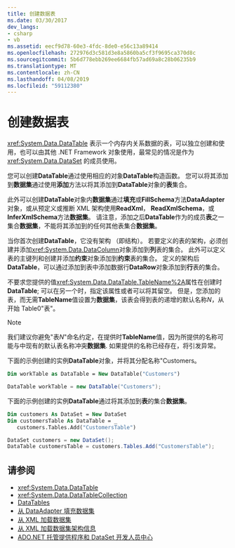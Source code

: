 ```yaml
---
title: 创建数据表
ms.date: 03/30/2017
dev_langs:
- csharp
- vb
ms.assetid: eecf9d78-60e3-4fdc-8de0-e56c13a89414
ms.openlocfilehash: 272976d3c581d3e8a5860ba5cf3f9695ca370d8c
ms.sourcegitcommit: 5b6d778ebb269ee6684fb57ad69a8c28b06235b9
ms.translationtype: MT
ms.contentlocale: zh-CN
ms.lasthandoff: 04/08/2019
ms.locfileid: "59112380"
---
```

# <a name="creating-a-datatable"></a>创建数据表
<xref:System.Data.DataTable> 表示一个内存内关系数据的表，可以独立创建和使用，也可以由其他 .NET Framework 对象使用，最常见的情况是作为 <xref:System.Data.DataSet> 的成员使用。  
  
 您可以创建**DataTable**通过使用相应的对象**DataTable**构造函数。 您可以将其添加到**数据集**通过使用**添加**方法以将其添加到**DataTable**对象的**表**集合。  
  
 此外可以创建**DataTable**对象内**数据集**通过**填充**或**FillSchema**方法**DataAdapter**对象，或从预定义或推断 XML 架构使用**ReadXml**， **ReadXmlSchema**，或**InferXmlSchema**方法**数据集**。 请注意，添加之后**DataTable**作为的成员**表**之一集合**数据集**，不能将其添加到的任何其他表集合**数据集**。  
  
 当你首次创建**DataTable**，它没有架构 （即结构）。 若要定义的表的架构，必须创建并添加<xref:System.Data.DataColumn>对象添加到**列**表的集合。 此外可以定义表的主键列和创建并添加**约束**对象添加到**约束**表的集合。 定义的架构后**DataTable**，可以通过添加到表中添加数据行**DataRow**对象添加到**行**表的集合。  
  
 不要求您提供的值<xref:System.Data.DataTable.TableName%2A>属性在创建时**DataTable**; 可以在另一个时，指定该属性或者可以将其留空。 但是，您添加的表，而无需**TableName**值设置为**数据集**，该表会得到表的递增的默认名称*N*，从开始 Table0"表"。  
  
> [!NOTE]
>  我们建议你避免"表*N*"命名约定，在提供时**TableName**值，因为所提供的名称可能与中现有的默认表名称冲突**数据集**. 如果提供的名称已经存在，将引发异常。  
  
 下面的示例创建的实例**DataTable**对象，并将其分配名称"Customers。  
  
```vb  
Dim workTable as DataTable = New DataTable("Customers")  
```  
  
```csharp  
DataTable workTable = new DataTable("Customers");  
```  
  
 下面的示例创建的实例**DataTable**通过将其添加到**表**的集合**数据集**。  
  
```vb  
Dim customers As DataSet = New DataSet  
Dim customersTable As DataTable = _  
   customers.Tables.Add("CustomersTable")  
```  
  
```csharp  
DataSet customers = new DataSet();  
DataTable customersTable = customers.Tables.Add("CustomersTable");  
```  
  
## <a name="see-also"></a>请参阅

- <xref:System.Data.DataTable>
- <xref:System.Data.DataTableCollection>
- [DataTables](../../../../../docs/framework/data/adonet/dataset-datatable-dataview/datatables.md)
- [从 DataAdapter 填充数据集](../../../../../docs/framework/data/adonet/populating-a-dataset-from-a-dataadapter.md)
- [从 XML 加载数据集](../../../../../docs/framework/data/adonet/dataset-datatable-dataview/loading-a-dataset-from-xml.md)
- [从 XML 加载数据集架构信息](../../../../../docs/framework/data/adonet/dataset-datatable-dataview/loading-dataset-schema-information-from-xml.md)
- [ADO.NET 托管提供程序和 DataSet 开发人员中心](https://go.microsoft.com/fwlink/?LinkId=217917)
